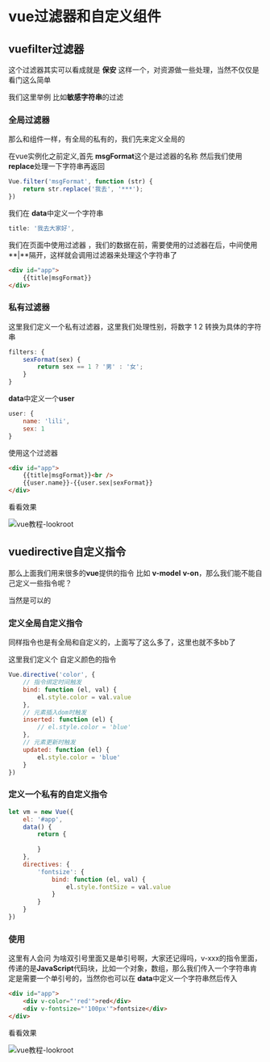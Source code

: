 # vue过滤器和自定义组件

## vuefilter过滤器

这个过滤器其实可以看成就是 **保安** 这样一个，对资源做一些处理，当然不仅仅是看门这么简单

我们这里举例 比如**敏感字符串**的过滤

### 全局过滤器

那么和组件一样，有全局的私有的，我们先来定义全局的

在vue实例化之前定义,首先 **msgFormat**这个是过滤器的名称 然后我们使用**replace**处理一下字符串再返回

```javascript
Vue.filter('msgFormat', function (str) {
    return str.replace('我去', '***');
})
```

我们在 **data**中定义一个字符串

```javascript
title: '我去大家好',
```

我们在页面中使用过滤器 ，我们的数据在前，需要使用的过滤器在后，中间使用 **|**隔开，这样就会调用过滤器来处理这个字符串了

```html
<div id="app">
    {{title|msgFormat}}
</div>
```

### 私有过滤器

这里我们定义一个私有过滤器，这里我们处理性别，将数字 1 2 转换为具体的字符串

```javascript
filters: {
    sexFormat(sex) {
        return sex == 1 ? '男' : '女';
    }
}
```

**data**中定义一个**user**

```javascript
user: {
    name: 'lili',
    sex: 1
}
```

使用这个过滤器

```html
<div id="app">
    {{title|msgFormat}}<br />
    {{user.name}}-{{user.sex|sexFormat}}
</div>
```

看看效果

![vue教程-lookroot](https://img.lookroot.cn/blog/202003/30/212133-213122.png)

## vuedirective自定义指令

那么上面我们用来很多的**vue**提供的指令 比如 **v-model** **v-on**，那么我们能不能自己定义一些指令呢？

当然是可以的

### 定义全局自定义指令

同样指令也是有全局和自定义的，上面写了这么多了，这里也就不多bb了

这里我们定义个 自定义颜色的指令

```javascript
Vue.directive('color', {
    // 指令绑定时间触发
    bind: function (el, val) {
        el.style.color = val.value
    },
    // 元素插入dom时触发
    inserted: function (el) {
        // el.style.color = 'blue'
    },
    // 元素更新时触发
    updated: function (el) {
        el.style.color = 'blue'
    }
})
```

### 定义一个私有的自定义指令

```javascript
let vm = new Vue({
    el: '#app',
    data() {
        return {
            
        }
    },
    directives: {
        'fontsize': {
            bind: function (el, val) {
                el.style.fontSize = val.value
            }
        }
    }
})
```

### 使用

这里有人会问 为啥双引号里面又是单引号啊，大家还记得吗，v-xxx的指令里面，传递的是**JavaScript**代码块，比如一个对象，数组，那么我们传入一个字符串肯定是需要一个单引号的，当然你也可以在 **data**中定义一个字符串然后传入

```html
<div id="app">
    <div v-color="'red'">red</div>
    <div v-fontsize="'100px'">fontsize</div>
</div>
```

看看效果

![vue教程-lookroot](https://img.lookroot.cn/blog/202003/30/212749-81680.png)


